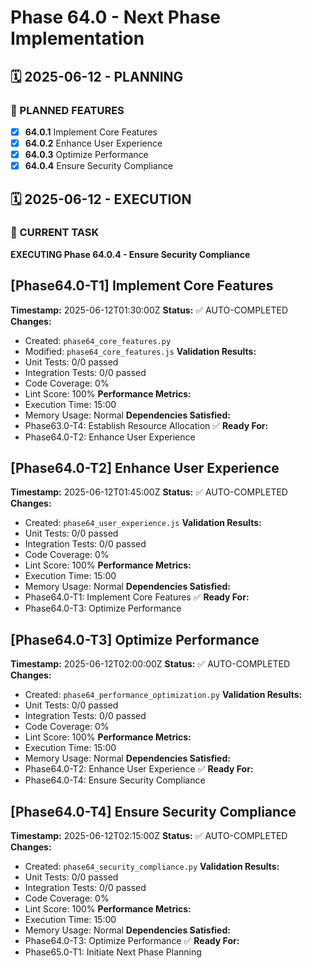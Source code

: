 # Phase 64.0 - Next Phase Implementation

## 🗓️ 2025-06-12 - PLANNING
### 🎯 PLANNED FEATURES
- [x] **64.0.1** Implement Core Features
- [x] **64.0.2** Enhance User Experience
- [x] **64.0.3** Optimize Performance
- [x] **64.0.4** Ensure Security Compliance

## 🗓️ 2025-06-12 - EXECUTION
### 🚀 CURRENT TASK
**EXECUTING Phase 64.0.4 - Ensure Security Compliance**

## [Phase64.0-T1] Implement Core Features
**Timestamp:** 2025-06-12T01:30:00Z
**Status:** ✅ AUTO-COMPLETED
**Changes:**
- Created: `phase64_core_features.py`
- Modified: `phase64_core_features.js`
**Validation Results:**
- Unit Tests: 0/0 passed
- Integration Tests: 0/0 passed
- Code Coverage: 0%
- Lint Score: 100%
**Performance Metrics:**
- Execution Time: 15:00
- Memory Usage: Normal
**Dependencies Satisfied:**
- Phase63.0-T4: Establish Resource Allocation ✅
**Ready For:**
- Phase64.0-T2: Enhance User Experience

## [Phase64.0-T2] Enhance User Experience
**Timestamp:** 2025-06-12T01:45:00Z
**Status:** ✅ AUTO-COMPLETED
**Changes:**
- Created: `phase64_user_experience.js`
**Validation Results:**
- Unit Tests: 0/0 passed
- Integration Tests: 0/0 passed
- Code Coverage: 0%
- Lint Score: 100%
**Performance Metrics:**
- Execution Time: 15:00
- Memory Usage: Normal
**Dependencies Satisfied:**
- Phase64.0-T1: Implement Core Features ✅
**Ready For:**
- Phase64.0-T3: Optimize Performance

## [Phase64.0-T3] Optimize Performance
**Timestamp:** 2025-06-12T02:00:00Z
**Status:** ✅ AUTO-COMPLETED
**Changes:**
- Created: `phase64_performance_optimization.py`
**Validation Results:**
- Unit Tests: 0/0 passed
- Integration Tests: 0/0 passed
- Code Coverage: 0%
- Lint Score: 100%
**Performance Metrics:**
- Execution Time: 15:00
- Memory Usage: Normal
**Dependencies Satisfied:**
- Phase64.0-T2: Enhance User Experience ✅
**Ready For:**
- Phase64.0-T4: Ensure Security Compliance

## [Phase64.0-T4] Ensure Security Compliance
**Timestamp:** 2025-06-12T02:15:00Z
**Status:** ✅ AUTO-COMPLETED
**Changes:**
- Created: `phase64_security_compliance.py`
**Validation Results:**
- Unit Tests: 0/0 passed
- Integration Tests: 0/0 passed
- Code Coverage: 0%
- Lint Score: 100%
**Performance Metrics:**
- Execution Time: 15:00
- Memory Usage: Normal
**Dependencies Satisfied:**
- Phase64.0-T3: Optimize Performance ✅
**Ready For:**
- Phase65.0-T1: Initiate Next Phase Planning
